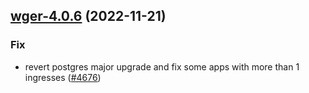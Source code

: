 

## [wger-4.0.6](https://github.com/truecharts/charts/compare/wger-4.0.5...wger-4.0.6) (2022-11-21)

### Fix

- revert postgres major upgrade and fix some apps with more than 1 ingresses ([#4676](https://github.com/truecharts/charts/issues/4676))
  
  